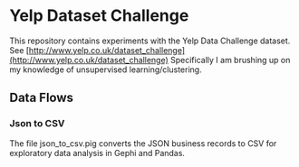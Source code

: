 # Yelp Dataset Challenge

This repository contains experiments with the Yelp Data Challenge dataset. See [http://www.yelp.co.uk/dataset_challenge](http://www.yelp.co.uk/dataset_challenge) Specifically I am brushing up on my knowledge of unsupervised learning/clustering.

## Data Flows

### Json to CSV

The file json_to_csv.pig converts the JSON business records to CSV for exploratory data analysis in Gephi and Pandas.

